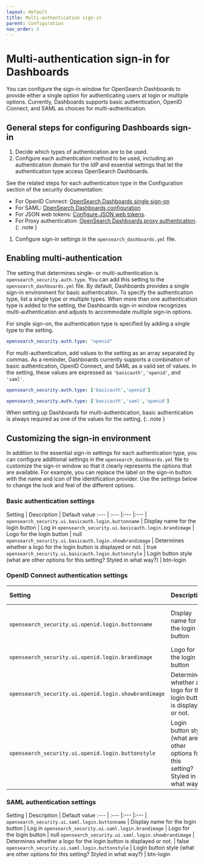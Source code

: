```yaml
---
layout: default
title: Multi-authentication sign-in
parent: Configuration
nav_order: 3
---
```


# Multi-authentication sign-in for Dashboards

You can configure the sign-in window for OpenSearch Dashboards to provide either a single option for authenticating users at login or multiple options. Currently, Dashboards supports basic authentication, OpenID Connect, and SAML as choices for multi-authentication.

## General steps for configuring Dashboards sign-in

1. Decide which types of authentication are to be used.
1. Configure each authentication method to be used, including an authentication domain for the IdP and essential settings that let the authentication type access OpenSearch Dashboards.

See the related steps for each authentication type in the Configuration section of the security documentation:
* For OpenID Connect: [OpenSearch Dashboards single sign-on]({{site.url}}{{site.baseurl}}/security-plugin/configuration/openid-connect/#opensearch-dashboards-single-sign-on)
* For SAML: [OpenSearch Dashboards configuration]({{site.url}}{{site.baseurl}}/security-plugin/configuration/saml/#opensearch-dashboards-configuration)
* For JSON web tokens: [Configure JSON web tokens]({{site.url}}{{site.baseurl}}/security-plugin/configuration/configuration/#configure-json-web-tokens).
* For Proxy authentication: [OpenSearch Dashboards proxy authentication]({{site.url}}{{site.baseurl}}/security-plugin/configuration/proxy/#opensearch-dashboards-proxy-authentication).
{: .note }

1. Configure sign-in settings in the `opensearch_dashboards.yml` file.

## Enabling multi-authentication

The setting that determines single- or multi-authentication is `opensearch_security.auth.type`. You can add this setting to the `opensearch_dashboards.yml` file. By default, Dashboards provides a single sign-in environment for basic authentication. To specify the authentication type, list a single type or multiple types. When more than one authentication type is added to the setting, the Dashboards sign-in window recognizes multi-authentication and adjusts to accommodate multiple sign-in options.

For single sign-on, the authentication type is specified by adding a single type to the setting.

```yml
opensearch_security.auth.type: "openid"
```

For multi-authentication, add values to the setting as an array separated by commas. As a reminder, Dashboards currently supports a combination of basic authentication, OpenID Connect, and SAML as a valid set of values. In the setting, these values are expressed as `'basicauth'`, `'openid'`, and `'saml'`.

```yml
opensearch_security.auth.type: ['basicauth','openid']
```

```yml
opensearch_security.auth.type: ['basicauth','saml','openid']
```

When setting up Dashboards for multi-authentication, basic authentication is always required as one of the values for the setting.
{: .note }

## Customizing the sign-in environment

In addition to the essential sign-in settings for each authentication type, you can configure additional settings in the `opensearch_dashboards.yml` file to customize the sign-in window so that it clearly represents the options that are available. For example, you can replace the label on the sign-in button with the name and icon of the identification provider. Use the settings below to change the look and feel of the different options.

### Basic authentication settings

Setting | Description | Default value 
:--- | :--- |:--- |:--- |
`opensearch_security.ui.basicauth.login.buttonname` |  Display name for the login button | Log in 
`opensearch_security.ui.basicauth.login.brandimage` |  Logo for the login button | null 
`opensearch_security.ui.basicauth.login.showbrandimage` |  Determines whether a logo for the login button is displayed or not. | true 
`opensearch_security.ui.basicauth.login.buttonstyle` |  Login button style (what are other options for this setting? Styled in what way?) | btn-login 

### OpenID Connect authentication settings

Setting | Description | Default value | Required
:--- | :--- |:--- |:--- |
`opensearch_security.ui.openid.login.buttonname` |  Display name for the login button | Log in with single sign-on | No
`opensearch_security.ui.openid.login.brandimage` |  Logo for the login button | null | No
`opensearch_security.ui.openid.login.showbrandimage` |  Determines whether a logo for the login button is displayed or not. | false | No
`opensearch_security.ui.openid.login.buttonstyle` |  Login button style (what are other options for this setting? Styled in what way?) | btn-login | No

### SAML authentication settings

Setting | Description | Default value
:--- | :--- |:--- |:--- |
`opensearch_security.ui.saml.login.buttonname` |  Display name for the login button | Log in
`opensearch_security.ui.saml.login.brandimage` |  Logo for the login button | null
`opensearch_security.ui.saml.login.showbrandimage` |  Determines whether a logo for the login button is displayed or not. | false
`opensearch_security.ui.saml.login.buttonstyle` |  Login button style (what are other options for this setting? Styled in what way?) | btn-login

